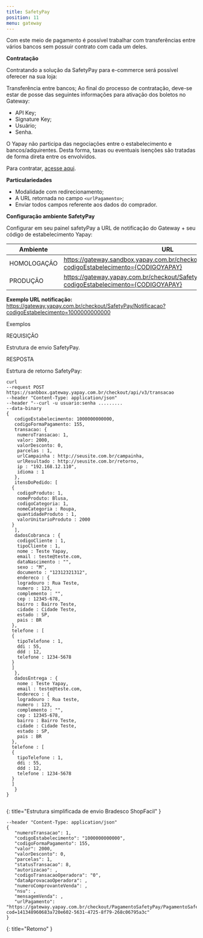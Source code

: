 ```yaml
---
title: SafetyPay
position: 11
menu: gateway
---
```



Com este meio de pagamento é possível trabalhar com transferências entre vários bancos sem possuir contrato com cada um deles.

**Contratação**

Contratando a solução da SafetyPay para e-commerce será possível oferecer na sua loja:

Transferência entre bancos;
Ao final do processo de contratação, deve-se estar de posse das seguintes informações para ativação dos boletos no Gateway:

* API Key;
* Signature Key;
* Usuário;
* Senha.

O Yapay não participa das negociações entre o estabelecimento e bancos/adquirentes. Desta forma, taxas ou eventuais isenções são tratadas de forma direta entre os envolvidos.

Para contratar, <a href="http://www.safetypay.com/pt/produtos-e-solucoes/pagamento-online/" target="_blank" class="linkPadraoVerde">acesse aqui</a>.



**Particulariedades**

* Modalidade com redirecionamento;
* A URL retornada no campo `<urlPagamento>`;
* Enviar todos campos referente aos dados do comprador.


**Configuração ambiente SafetyPay**

Configurar em seu painel safetyPay a URL de notificação do Gateway + seu código de estabelecimento Yapay:


| Ambiente    | URL                                                                                                    |
|-------------|--------------------------------------------------------------------------------------------------------|
| HOMOLOGAÇÃO | https://gateway.sandbox.yapay.com.br/checkout/SafetyPay/Notificacao?codigoEstabelecimento={CODIGOYAPAY} |
| PRODUÇÃO    | https://gateway.yapay.com.br/checkout/SafetyPay/Notificacao?codigoEstabelecimento={CODIGOYAPAY}   |


**Exemplo URL notificação:** https://gateway.yapay.com.br/checkout/SafetyPay/Notificacao?codigoEstabelecimento=1000000000000


Exemplos

REQUISIÇÃO

Estrutura de envio SafetyPay.

RESPOSTA

Estrtura de retorno SafetyPay:

~~~text
curl
--request POST https://sanbbox.gateway.yapay.com.br/checkout/api/v3/transacao
--header "Content-Type: application/json"
--header "--curl -u usuario:senha .........
--data-binary
{
   codigoEstabelecimento: 1000000000000,
   codigoFormaPagamento: 155,
   transacao: {
    numeroTransacao: 1,
    valor: 2000,
    valorDesconto: 0,
    parcelas : 1,
    urlCampainha : http://seusite.com.br/campainha,
    urlResultado : http://seusite.com.br/retorno,
    ip : "192.168.12.110",
    idioma : 1
   },
   itensDoPedido: [
  {
    codigoProduto: 1,
    nomeProduto: Blusa,
    codigoCategoria: 1,
    nomeCategoria : Roupa,
    quantidadeProduto : 1,
    valorUnitarioProduto : 2000
  }
   ],
   dadosCobranca : {
    codigoCliente : 1,
    tipoCliente : 1,
    nome : Teste Yapay,
    email : teste@teste.com,
    dataNascimento : "",
    sexo : "M",
    documento : "12312321312",
    endereco : {
    logradouro : Rua Teste,
    numero : 123,
    complemento : "",
    cep : 12345-678,
    bairro : Bairro Teste,
    cidade : Cidade Teste,
    estado : SP,
    pais : BR
  },
  telefone : [
  {
    tipoTelefone : 1,
    ddi : 55,
    ddd : 12,
    telefone : 1234-5678
  }
  ]
   },
   dadosEntrega : {
    nome : Teste Yapay,
    email : teste@teste.com,
    endereco : {
    logradouro : Rua teste,
    numero : 123,
    complemento : "",
    cep : 12345-678,
    bairro : Bairro Teste,
    cidade : Cidade Teste,
    estado : SP,
    pais : BR
  },
  telefone : [
  {
    tipoTelefone : 1,
    ddi : 55,
    ddd : 12,
    telefone : 1234-5678
  }
  ]
   }
}


~~~
{: title="Estrutura simplificada de envio Bradesco ShopFacil" }

~~~text
--header "Content-Type: application/json"
{
   "numeroTransacao": 1,
   "codigoEstabelecimento": "1000000000000",
   "codigoFormaPagamento": 155,
   "valor": 2000,
   "valorDesconto": 0,
   "parcelas": 1,
   "statusTransacao": 8,
   "autorizacao": ,
   "codigoTransacaoOperadora": "0",
   "dataAprovacaoOperadora": ,
   "numeroComprovanteVenda": ,
   "nsu": ,
   "mensagemVenda": ,
   "urlPagamento": "https://gateway.yapay.com.br/checkout/PagamentoSafetyPay/PagamentoSafetyPay.do?cod=141348960683a720e602-5631-4725-8f79-268c06795a3c"
}
~~~
{: title="Retorno" }



